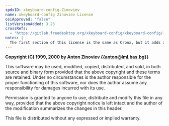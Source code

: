 ```yaml
---
spdxID: xkeyboard-config-Zinoviev
name: xkeyboard-config Zinoviev License
osiApproved: "false"
listVersionAdded: 3.23
crossRefs: 
  - "https://gitlab.freedesktop.org/xkeyboard-config/xkeyboard-config/-/blob/master/COPYING?ref_type=heads#L178"
notes: |
  The first section of this license is the same as Cronx, but it adds a second part and short warranty disclaimer.
---
```


**Copyright (C) 1999, 2000 by Anton Zinoviev {{anton@lml.bas.bg}}**

This software may be used, modified, copied, distributed, and sold, in both source and binary form provided that the above copyright and these terms are retained. Under no circumstances is the author responsible for the proper functioning of this software, nor does the author assume any responsibility for damages incurred with its use.

Permission is granted to anyone to use, distribute and modify this file in any way, provided that the above copyright notice is left intact and the author of the modification summarizes the changes in this header.

This file is distributed without any expressed or implied warranty.

